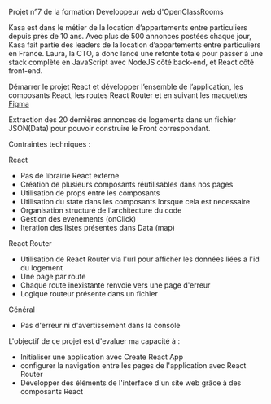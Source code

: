 Projet n°7 de la formation Developpeur web d'OpenClassRooms

Kasa est dans le métier de la location d’appartements entre particuliers depuis près de 10 ans. Avec plus de 500 annonces postées chaque jour, Kasa fait partie des leaders de la location d’appartements entre particuliers en France.
Laura, la CTO, a donc lancé une refonte totale pour passer à une stack complète en JavaScript avec NodeJS côté back-end, et React côté front-end.

Démarrer le projet React et développer l’ensemble de l’application, les composants React, les routes React Router et en suivant les maquettes [Figma](https://www.figma.com/file/bAnXDNqRKCRRP8mY2gcb5p/UI-Design-Kasa-FR?node-id=3%3A0)

Extraction des 20 dernières annonces de logements dans un fichier JSON(Data) pour pouvoir construire le Front correspondant.

Contraintes techniques :

React
- Pas de librairie React externe
- Création de plusieurs composants réutilisables dans nos pages
- Utilisation de props entre les composants
- Utilisation du state dans les composants lorsque cela est necessaire
- Organisation structuré de l'architecture du code
- Gestion des evenements (onClick)
- Iteration des listes présentes dans Data (map)

React Router
- Utilisation de React Router via l'url pour afficher les données liées a l'id du logement
- Une page par route
- Chaque route inexistante renvoie vers une page d'erreur
- Logique routeur présente dans un fichier

Général
- Pas d'erreur ni d'avertissement dans la console


L'objectif de ce projet est d'evaluer ma capacité à :
- Initialiser une application avec Create React App
- configurer la navigation entre les pages de l'application avec React Router
- Développer des éléments de l'interface d'un site web grâce à des composants React

